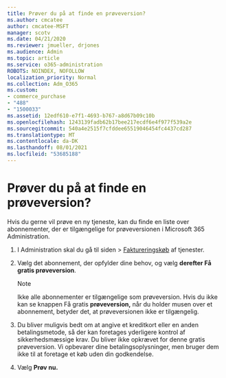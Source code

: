 ```yaml
---
title: Prøver du på at finde en prøveversion?
ms.author: cmcatee
author: cmcatee-MSFT
manager: scotv
ms.date: 04/21/2020
ms.reviewer: jmueller, drjones
ms.audience: Admin
ms.topic: article
ms.service: o365-administration
ROBOTS: NOINDEX, NOFOLLOW
localization_priority: Normal
ms.collection: Adm_O365
ms.custom:
- commerce_purchase
- "488"
- "1500033"
ms.assetid: 12edf610-e7f1-4693-b767-a8d67b09c10b
ms.openlocfilehash: 1243139fadb62b17bee217ecdf6e4f977f539a2e
ms.sourcegitcommit: 540a4e2515f7cfddee65519046454fc4437cd287
ms.translationtype: MT
ms.contentlocale: da-DK
ms.lasthandoff: 08/01/2021
ms.locfileid: "53685188"
---
```

# <a name="trying-to-find-a-trial"></a>Prøver du på at finde en prøveversion?

Hvis du gerne vil prøve en ny tjeneste, kan du finde en liste over abonnementer, der er tilgængelige for prøveversionen i Microsoft 365 Administration.
  
1. I Administration skal du  gå til siden \> [Faktureringskøb](https://go.microsoft.com/fwlink/p/?linkid=868433) af tjenester.

2. Vælg det abonnement, der opfylder dine behov, og vælg  **derefter Få gratis prøveversion**.

    > [!NOTE]
    > Ikke alle abonnementer er tilgængelige som prøveversion. Hvis du ikke kan se knappen Få gratis **prøveversion,** når du holder musen over et abonnement, betyder det, at prøveversionen ikke er tilgængelig.
  
3. Du bliver muligvis bedt om at angive et kreditkort eller en anden betalingsmetode, så der kan foretages yderligere kontrol af sikkerhedsmæssige krav. Du bliver ikke opkrævet for denne gratis prøveversion. Vi opbevarer dine betalingsoplysninger, men bruger dem ikke til at foretage et køb uden din godkendelse.

4. Vælg **Prøv nu.**
